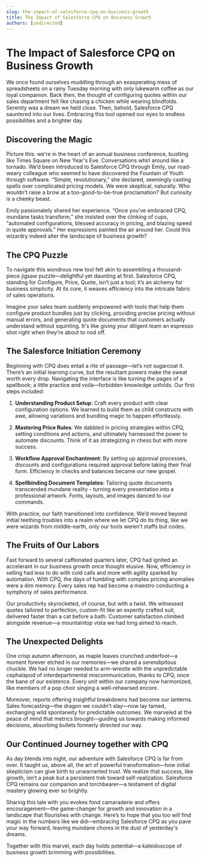 ```yaml
---
slug: the-impact-of-salesforce-cpq-on-business-growth
title: The Impact of Salesforce CPQ on Business Growth
authors: [undirected]
---
```



# The Impact of Salesforce CPQ on Business Growth

We once found ourselves muddling through an exasperating mess of spreadsheets on a rainy Tuesday morning with only lukewarm coffee as our loyal companion. Back then, the thought of configuring quotes within our sales department felt like chasing a chicken while wearing blindfolds. Serenity was a dream we held close. Then, behold, Salesforce CPQ sauntered into our lives. Embracing this tool opened our eyes to endless possibilities and a brighter day.

## Discovering the Magic

Picture this: we're in the heart of an annual business conference, bustling like Times Square on New Year's Eve. Conversations whirl around like a tornado. We’d been introduced to Salesforce CPQ through Emily, our road-weary colleague who seemed to have discovered the Fountain of Youth through software. “Simple, revolutionary,” she declared, seemingly casting spells over complicated pricing models. We were skeptical, naturally. Who wouldn’t raise a brow at a too-good-to-be-true proclamation? But curiosity is a cheeky beast.

Emily passionately shared her experience. “Once you’ve embraced CPQ, mundane tasks transform,” she insisted over the clinking of cups, “automated configurations, blessed accuracy in pricing, and blazing speed in quote approvals.” Her expressions painted the air around her. Could this wizardry indeed alter the landscape of business growth?

## The CPQ Puzzle

To navigate this wondrous new tool felt akin to assembling a thousand-piece jigsaw puzzle—delightful yet daunting at first. Salesforce CPQ, standing for Configure, Price, Quote, isn’t just a tool; it’s an alchemy for business simplicity. At its core, it weaves efficiency into the intricate fabric of sales operations.

Imagine your sales team suddenly empowered with tools that help them configure product bundles just by clicking, providing precise pricing without manual errors, and generating quote documents that customers actually understand without squinting. It's like giving your diligent team an espresso shot right when they’re about to nod off.

## The Salesforce Initiation Ceremony

Beginning with CPQ does entail a rite of passage—let’s not sugarcoat it. There’s an initial learning curve, but the resultant powers make the sweat worth every drop. Navigating the interface is like turning the pages of a spellbook; a little practice and voilà—forbidden knowledge unfolds. Our first steps included:

1. **Understanding Product Setup**: Craft every product with clear configuration options. We learned to build them as child constructs with awe, allowing variations and bundling magic to happen effortlessly.
  
2. **Mastering Price Rules**: We dabbled in pricing strategies within CPQ, setting conditions and actions, and ultimately harnessed the power to automate discounts. Think of it as strategizing in chess but with more success.

3. **Workflow Approval Enchantment**: By setting up approval processes, discounts and configurations required approval before taking their final form. Efficiency in checks and balances became our new gospel.

4. **Spellbinding Document Templates**: Tailoring quote documents transcended mundane reality - turning every presentation into a professional artwork. Fonts, layouts, and images danced to our commands.

With practice, our faith transitioned into confidence. We’d moved beyond initial teething troubles into a realm where we let CPQ do its thing, like we were wizards from middle-earth, only our tools weren’t staffs but codes.

## The Fruits of Our Labors

Fast forward to several caffeinated quarters later, CPQ had ignited an accelerant in our business growth once thought elusive. Now, efficiency in selling had less to do with cold calls and more with agility sparked by automation. With CPQ, the days of fumbling with complex pricing anomalies were a dim memory. Every sales rep had become a maestro conducting a symphony of sales performance.

Our productivity skyrocketed, of course, but with a twist. We witnessed quotes tailored to perfection, custom-fit like an expertly crafted suit, delivered faster than a cat before a bath. Customer satisfaction climbed alongside revenue—a mountaintop vista we had long aimed to reach.

## The Unexpected Delights

One crisp autumn afternoon, as maple leaves crunched underfoot—a moment forever etched in our memories—we shared a serendipitous chuckle. We had no longer needed to arm-wrestle with the unpredictable cephalapod of interdepartmental miscommunication, thanks to CPQ, once the bane of our existence. Every unit within our company now harmonized, like members of a pop choir singing a well-rehearsed encore.

Moreover, reports offering insightful breakdowns had become our lanterns. Sales forecasting—the dragon we couldn’t slay—now lay tamed, exchanging wild spontaneity for predictable outcomes. We marveled at the peace of mind that metrics brought—guiding us towards making informed decisions, absorbing bullets formerly directed our way.

## Our Continued Journey together with CPQ

As day blends into night, our adventure with Salesforce CPQ is far from over. It taught us, above all, the art of powerful transformation—how initial skepticism can give birth to unwarranted trust. We realize that success, like growth, isn’t a peak but a persistent trek toward self-realization. Salesforce CPQ remains our companion and torchbearer—a testament of digital mastery glowing ever so brightly.

Sharing this tale with you evokes fond camaraderie and offers encouragement—the game-changer for growth and innovation in a landscape that flourishes with change. Here’s to hope that you too will find magic in the numbers like we did—embracing Salesforce CPQ as you pave your way forward, leaving mundane chores in the dust of yesterday's dreams.

Together with this marvel, each day holds potential—a kaleidoscope of business growth brimming with possibilities.